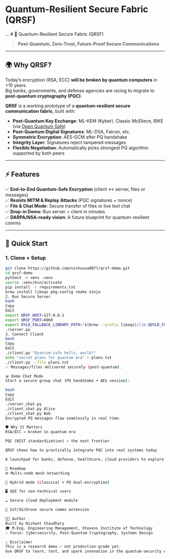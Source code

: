 # Quantum-Resilient Secure Fabric (QRSF)

... # 🔐 Quantum-Resilient Secure Fabric (QRSF)

> **Post-Quantum, Zero-Trust, Future-Proof Secure Communications**

---

## 🌍 Why QRSF?
Today’s encryption (RSA, ECC) **will be broken by quantum computers** in <10 years.  
Big banks, governments, and defense agencies are racing to migrate to **post-quantum cryptography (PQC)**.

**QRSF** is a working prototype of a **quantum-resilient secure communication fabric**, built with:

- **Post-Quantum Key Exchange**: ML-KEM (Kyber), Classic McEliece, BIKE (via [Open Quantum Safe](https://openquantumsafe.org/))  
- **Post-Quantum Digital Signatures**: ML-DSA, Falcon, etc.  
- **Symmetric Encryption**: AES-GCM after PQ handshake  
- **Integrity Layer**: Signatures reject tampered messages  
- **Flexible Negotiation**: Automatically picks strongest PQ algorithm supported by both peers

---

## ⚡ Features
✅ **End-to-End Quantum-Safe Encryption** (client ↔ server, files or messages)  
✅ **Resists MITM & Replay Attacks** (PQC signatures + nonce)  
✅ **File & Chat Mode**: Secure transfer of files or live text chat  
✅ **Drop-in Demo**: Run server + client in minutes  
✅ **DARPA/NSA-ready vision**: A future blueprint for quantum-resilient comms

---

## 🚀 Quick Start

### 1. Clone + Setup
```bash
git clone https://github.com/nishuusa0077/qrsf-demo.git
cd qrsf-demo
python3 -m venv .venv
source .venv/bin/activate
pip install -r requirements.txt
brew install liboqs pkg-config cmake ninja
2. Run Secure Server
bash
Copy
Edit
export QRSF_HOST=127.0.0.1
export QRSF_PORT=6060
export DYLD_FALLBACK_LIBRARY_PATH="$(brew --prefix liboqs)/lib:$DYLD_FALLBACK_LIBRARY_PATH"
./server.py
3. Connect Client
bash
Copy
Edit
./client.py "Quantum-safe hello, world!"
echo "secret plans for quantum era" > plans.txt
./client.py --file plans.txt
✅ Messages/files delivered securely (post-quantum).

📊 Demo Chat Mode
Start a secure group chat (PQ handshake + AES session):

bash
Copy
Edit
./server_chat.py
./client_chat.py Alice
./client_chat.py Bob
Encrypted PQ messages flow seamlessly in real time.

🛡 Why It Matters
RSA/ECC → broken in quantum era

PQC (NIST standardization) → the next frontier

QRSF shows how to practically integrate PQC into real systems today

A launchpad for banks, defense, healthcare, cloud providers to explore migration

📌 Roadmap
🌐 Multi-node mesh networking

🔑 Hybrid mode (classical + PQ dual-encryption)

🖥 GUI for non-technical users

☁️ Secure cloud deployment module

📡 IoT/5G/Drone secure comms extension

👨‍💻 Author
Built by Nishant Chaudhary
🎓 M.Eng. Engineering Management, Stevens Institute of Technology
💡 Focus: Cybersecurity, Post-Quantum Cryptography, Systems Design

⚠️ Disclaimer
This is a research demo — not production-grade yet.
Use QRSF to learn, test, and spark innovation in the quantum-security era. ...
